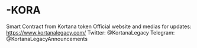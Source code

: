 # -KORA
Smart Contract from Kortana token
Official website and medias for updates:
https://www.kortanalegacy.com/
Twitter: @KortanaLegacy
Telegram: @KortanaLegacyAnnouncements

